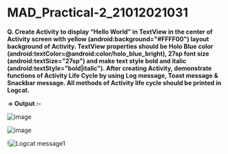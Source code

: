 # MAD_Practical-2_21012021031

**Q. Create Activity to display “Hello World” in TextView in the center of Activity screen with yellow (android:background="#FFFF00") layout background of Activity. TextView properties should 
be Holo Blue color (android:textColor=@android:color/holo_blue_bright), 27sp font size (android:textSize="27sp") and make text style bold and italic (android:textStyle="bold|italic"). After
creating Activity, demonstrate functions of Activity Life Cycle by using Log message, Toast message & Snackbar message. All methods of Activity life cycle should be printed in Logcat.**

**-> Output :-**

![image](https://github.com/Divy484/MAD_Practical-2_21012011031/assets/98522523/ee5a6b58-7557-431c-8056-00281eb23ef5)

![image](https://github.com/Divy484/MAD_Practical-2_21012011031/assets/98522523/49a89ebc-ff31-4148-9341-5bd245cb13be)

!![Logcat message1](https://github.com/Harshil-Ghadiya/MAD_Practical-2_21012021031/assets/122811629/4510226b-4b97-4c8a-89d0-efa827e46184)
